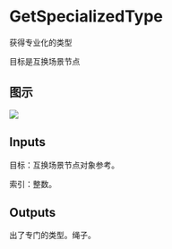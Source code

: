 # GetSpecializedType

获得专业化的类型

目标是互换场景节点

## 图示

![]($-20221218-19325375.png)

## Inputs

目标：互换场景节点对象参考。

索引：整数。  

## Outputs

出了专门的类型。绳子。
